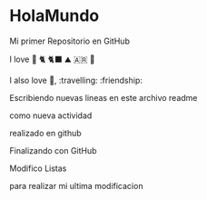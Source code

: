 # HolaMundo

Mi primer Repositorio en GitHub

I love 🐶 🐈 🐈‍⬛ ⛰️ 🇦🇷 🥳

I also love 🎵, :travelling: :friendship:

Escribiendo nuevas lineas en este archivo readme

como nueva actividad

realizado en github

Finalizando con GitHub

Modifico Listas

para realizar mi ultima modificacion

